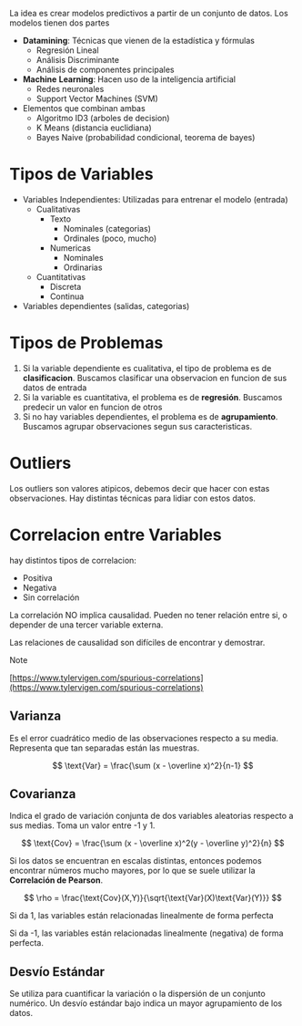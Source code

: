 La idea es crear modelos predictivos a partir de un conjunto de datos. Los modelos tienen dos partes

- **Datamining**: Técnicas que vienen de la estadística y fórmulas
    - Regresión Lineal
    - Análisis Discriminante
    - Análisis de componentes principales
- **Machine** **Learning**: Hacen uso de la inteligencia artificial
    - Redes neuronales
    - Support Vector Machines (SVM)
- Elementos que combinan ambas
    - Algoritmo ID3 (arboles de decision)
    - K Means (distancia euclidiana)
    - Bayes Naive (probabilidad condicional, teorema de bayes)

# Tipos de Variables

- Variables Independientes: Utilizadas para entrenar el modelo (entrada)
    - Cualitativas
        - Texto
            - Nominales (categorias)
            - Ordinales (poco, mucho)
        - Numericas
            - Nominales
            - Ordinarias
    - Cuantitativas
        - Discreta
        - Continua
- Variables dependientes (salidas, categorias)

# Tipos de Problemas

1. Si la variable dependiente es cualitativa, el tipo de problema es de **clasificacion**. Buscamos clasificar una observacion en funcion de sus datos de entrada
2. Si la variable es cuantitativa, el problema es de **regresión**. Buscamos predecir un valor en funcion de otros
3. Si no hay variables dependientes, el problema es de **agrupamiento**. Buscamos agrupar observaciones segun sus caracteristicas.

# Outliers

Los outliers son valores atipicos, debemos decir que hacer con estas observaciones. Hay distintas técnicas para lidiar con estos datos.

# Correlacion entre Variables

hay distintos tipos de correlacion:

- Positiva
- Negativa
- Sin correlación

La correlación NO implica causalidad. Pueden no tener relación entre si, o depender de una tercer variable externa.

Las relaciones de causalidad son difíciles de encontrar y demostrar.

> [!note]
> [https://www.tylervigen.com/spurious-correlations](https://www.tylervigen.com/spurious-correlations)


## Varianza

Es el error cuadrático medio de las observaciones respecto a su media. Representa que tan separadas están las muestras.

$$
\text{Var} = \frac{\sum (x - \overline x)^2}{n-1}
$$

## Covarianza

Indica el grado de variación conjunta de dos variables aleatorias respecto a sus medias. Toma un valor entre -1 y 1.

$$
\text{Cov} = \frac{\sum (x - \overline x)^2(y - \overline y)^2}{n}
$$

Si los datos se encuentran en escalas distintas, entonces podemos encontrar números mucho mayores, por lo que se suele utilizar la **Correlación de Pearson**.

$$
\rho = \frac{\text{Cov}(X,Y)}{\sqrt{\text{Var}(X)\text{Var}(Y)}}
$$

Si da 1, las variables están relacionadas linealmente de forma perfecta

Si da -1, las variables están relacionadas linealmente (negativa) de forma perfecta.

## Desvío Estándar

Se utiliza para cuantificar la variación o la dispersión de un conjunto numérico. Un desvío estándar bajo indica un mayor agrupamiento de los datos.